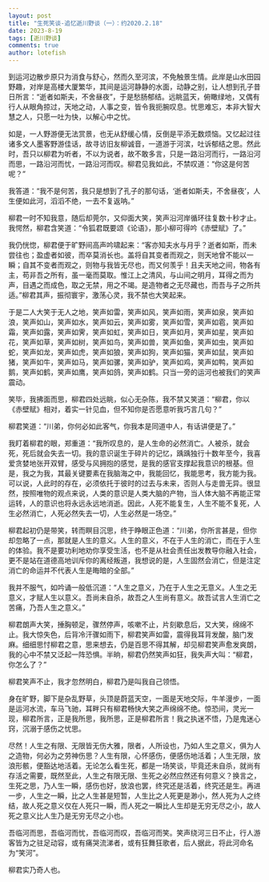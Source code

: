 ```yaml
---
layout: post
title: "生死笑谈-追忆逝川野谈（一）：约2020.2.18"
date: 2023-8-19
tags: [逝川野谈]
comments: true
author: lotefish
---
```


到运河边散步原只为消食与舒心，然而久至河滨，不免触景生情。此岸是山水田园野趣，对岸是高楼大厦繁华，其间是运河静静的水面，动静之别，让人想到孔子昔日所言：“逝者如斯夫，不舍昼夜”，于是愁肠郁结。远眺蓝天，俯瞰绿地，又偶有行人从眼角掠过，天地之动，人事之变，皆令我扼腕叹息。忧思难忘，本非大智大慧之人，只愿一吐为快，以解心中之忧。

如是，一人野游便无法赏景，也无从舒缓心情，反倒是平添无数烦恼。又忆起过往诸多文人墨客野游佳话，故寻访旧友柳诚音，一道游于河滨，吐诉郁结之思。然此时，吾只以柳君为听者，不以为说者，故不敢多言，只是一路沿河而行，一路沿河而思，一路沿河而忧，一路沿河而叹。柳君见我如此，不禁叹道：“你这是何苦呢？”

我答道：“我不是何苦，我只是想到了孔子的那句话，‘逝者如斯夫，不舍昼夜’，人生便如此河，滔滔不绝，一去不复返呐。”

柳君一时不知我意，随后却莞尔，又仰面大笑，笑声沿河岸循环往复数十秒才止。我愕然，柳君含笑道：“令狐君既要颂《论语》，那小柳可得吟《赤壁赋》了。”

我仍恍惚，柳君便于旷野间高声吟啸起来：“客亦知夫水与月乎？逝者如斯，而未尝往也；盈虚者如彼，而卒莫消长也。盖将自其变者而观之，则天地曾不能以一瞬；自其不变者而观之，则物与我皆无尽也，而又何羡乎！且夫天地之间，物各有主，苟非吾之所有，虽一毫而莫取。惟江上之清风，与山间之明月，耳得之而为声，目遇之而成色，取之无禁，用之不竭。是造物者之无尽藏也，而吾与子之所共适。”柳君其声，振彻寰宇，激荡心灵，我不禁也大笑起来。

于是二人大笑于无人之地，笑声如雷，笑声如风，笑声如雨，笑声如泉，笑声如浪，笑声如山，笑声如水，笑声如云，笑声如雾，笑声如雪，笑声如雹，笑声如霜，笑声如露，笑声如霁，笑声如虹，笑声如日，笑声如月，笑声如星，笑声如花，笑声如草，笑声如树，笑声如鸟，笑声如兽，笑声如鱼，笑声如虫，笑声如蛇，笑声如龙，笑声如虎，笑声如狼，笑声如狗，笑声如猫，笑声如鼠，笑声如猪，笑声如牛，笑声如马，笑声如骡，笑声如驴，笑声如鸡，笑声如鸭，笑声如鹅，笑声如鹤，笑声如鹰，笑声如鸽，笑声如鹤。只当一旁的运河也被我们的笑声震动。

笑毕，我拂面而思，柳君四处远眺，似心无杂陈，我不禁又笑道：“柳君，你以《赤壁赋》相对，着实一针见血，但不知你是否愿意听我巧言几句？”

柳君笑道：“川弟，你何必如此客气，你我本是同道中人，有话讲便是了。”

我盯着柳君的眼，郑重道：“我所叹息的，是人生命的必然消亡。人被杀，就会死，死后就会失去一切。我的意识诞生于碎片的记忆，踽踽独行十数年至今，我喜爱贪婪地张开双臂，感受与风拥抱的感觉，是我的感官支撑起我意识的根基。但是，我之为我，其最关键要素在我脑海之中，我能回忆，我能思考，我方能为我。可以说，人此时的存在，必须依托于彼时的过去与未来，否则人与走兽无异。很显然，按照唯物的观点来说，人类的意识是人类大脑的产物，当人体大脑不再能正常运转，人的意识也将永远永远地消逝。因此，人死不能复生，人生不能不复死，人生必然消亡，人死必然失去一切，人生必然是一场空。”

柳君起初仍是带笑，转而瞑目沉思，终于睁眼正色道：“川弟，你所言甚是，但你却忽略了一点，那就是人生的意义。人生的意义，不在于人生的消亡，而在于人生的体验。我不是要功利地劝你享受生活，也不是从社会责任出发教导你融入社会，更不是站在道德高地训斥你的离经叛道，我想说的是，人生固然会消亡，但是注定消亡的命运并不代表人生是晦暗的全部。”

我并不服气，如吟诵一般低沉道：“人生之意义，乃在于人生之无意义。人生之无意义，才赋人生以意义。吾尚未自杀，故吾之人生尚有意义。故吾试言人生消亡之苦痛，乃吾人生之意义。”

柳君朗声大笑，捶胸顿足，骤然停声，咳嗽不止，片刻歇息后，又大笑，绵绵不止。我大惊失色，后背冷汗骤如雨下，柳君笑声如雷，震得我耳背发酸，脑门发麻。细细思忖柳君之意，思来想去，仍是百思不得其解，却见柳君笑声愈发爽朗，我的心中不禁又泛起一阵恐惧。半晌，柳君仍然笑声如狂，我失声大叫：“柳君，你怎么了？”

柳君笑声不止，我才忽然明白，柳君乃是叫我自己领悟。

身在旷野，脚下是杂乱野草，头顶是蔚蓝天空，一面是天地交际，牛羊漫步，一面是运河水流，车马飞驰，耳畔只有柳君畅快大笑之声绵绵不绝。惊恐间，灵光一现，柳君所言，正是我所思，我所思，正是柳君所言！我之执迷不悟，乃是鬼迷心窍，沉溺于感伤之忧思。

尽然！人生之有限、无限皆无伤大雅，限者，人所设也，乃如人生之意义，俱为人之造物，何必为之劳神伤思？人生有限，心怀感伤，便感伤地活着；人生无限，放浪形骸，便豁达地活着。无论怎么看生死，都是一场笑谈，毕竟还未自杀，就尚有存活之需要，既然至此，人生之有限无限、生死之必然应然还有何意义？换言之，生死之思，乃人生一瞬，感伤也好，放浪也罢，终究还是活着，终究还是生。再进一步，人生之一瞬，比之人生甚是短暂，人生比之人死更是渺小，然人死为人之终结，故人死之意义仅在人死只一瞬，而人死之一瞬比人生却是无穷无尽之小，故人死之意义比人生乃是无穷无尽之小也。

吾临河而思，吾临河而忧，吾临河而叹，吾临河而笑。笑声绕河三日不止，行人游客皆为之驻足动容，或有痛哭流涕者，或有狂舞狂歌者，后人据此，将此河命名为“笑河”。

柳君实乃奇人也。
